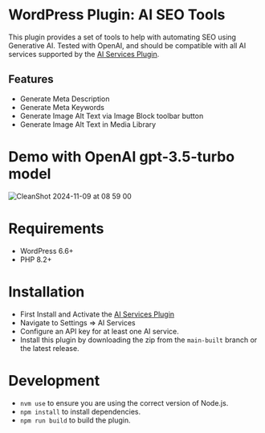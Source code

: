 # WordPress Plugin: AI SEO Tools

This plugin provides a set of tools to help with automating SEO using Generative AI.  Tested with OpenAI, and should
be compatible with all AI services supported by the [AI Services Plugin](https://github.com/felixarntz/ai-services).

## Features

- Generate Meta Description
- Generate Meta Keywords
- Generate Image Alt Text via Image Block toolbar button
- Generate Image Alt Text in Media Library

# Demo with OpenAI gpt-3.5-turbo model

![CleanShot 2024-11-09 at 08 59 00](https://github.com/user-attachments/assets/1f137840-f8f2-42e9-be60-d32e0e011bcb)

# Requirements

- WordPress 6.6+
- PHP 8.2+

# Installation
- First Install and Activate the [AI Services Plugin](https://wordpress.org/plugins/ai-services/)
- Navigate to Settings => AI Services
- Configure an API key for at least one AI service.
- Install this plugin by downloading the zip from the `main-built` branch or the latest release.

# Development
- `nvm use` to ensure you are using the correct version of Node.js.
- `npm install` to install dependencies.
- `npm run build` to build the plugin.
